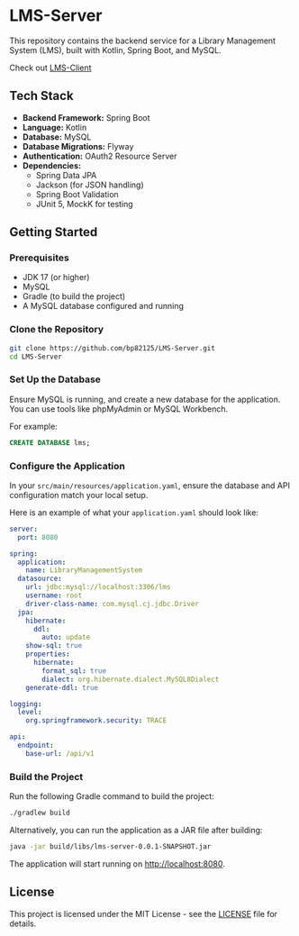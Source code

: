 # LMS-Server

This repository contains the backend service for a Library Management System (LMS), built with Kotlin, Spring Boot, and MySQL.

Check out [LMS-Client](https://github.com/bp82125/LMS-Client)

## Tech Stack

- **Backend Framework:** Spring Boot
- **Language:** Kotlin
- **Database:** MySQL
- **Database Migrations:** Flyway
- **Authentication:** OAuth2 Resource Server
- **Dependencies:**
  - Spring Data JPA
  - Jackson (for JSON handling)
  - Spring Boot Validation
  - JUnit 5, MockK for testing

## Getting Started

### Prerequisites

- JDK 17 (or higher)
- MySQL
- Gradle (to build the project)
- A MySQL database configured and running

### Clone the Repository

```bash
git clone https://github.com/bp82125/LMS-Server.git
cd LMS-Server
```

### Set Up the Database

Ensure MySQL is running, and create a new database for the application. You can use tools like phpMyAdmin or MySQL Workbench.

For example:

```sql
CREATE DATABASE lms;
```

### Configure the Application

In your `src/main/resources/application.yaml`, ensure the database and API configuration match your local setup.

Here is an example of what your `application.yaml` should look like:

```yaml
server:
  port: 8080

spring:
  application:
    name: LibraryManagementSystem
  datasource:
    url: jdbc:mysql://localhost:3306/lms
    username: root
    driver-class-name: com.mysql.cj.jdbc.Driver
  jpa:
    hibernate:
      ddl:
        auto: update
    show-sql: true
    properties:
      hibernate:
        format_sql: true
        dialect: org.hibernate.dialect.MySQL8Dialect
    generate-ddl: true

logging:
  level:
    org.springframework.security: TRACE

api:
  endpoint:
    base-url: /api/v1
```

### Build the Project

Run the following Gradle command to build the project:

```bash
./gradlew build
```

Alternatively, you can run the application as a JAR file after building:

```bash
java -jar build/libs/lms-server-0.0.1-SNAPSHOT.jar
```

The application will start running on [http://localhost:8080](http://localhost:8080).

## License

This project is licensed under the MIT License - see the [LICENSE](./LICENSE) file for details. 
